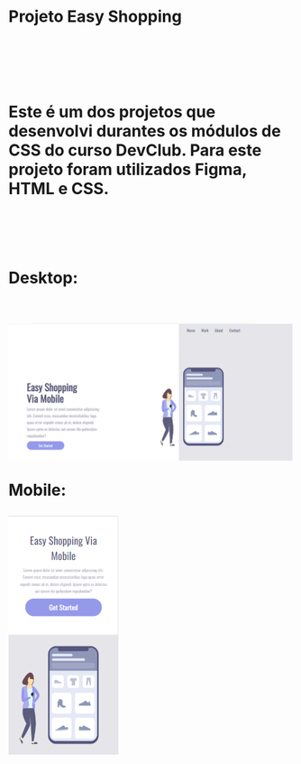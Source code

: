 <h1> Projeto Easy Shopping<h1>
<br>
<br>
<p>Este é um dos projetos que desenvolvi durantes os módulos de CSS do curso DevClub.
Para este projeto foram utilizados Figma, HTML e CSS.</p>
  <br>
  <br>
  <p>Desktop:</p>
  <br>
  <img src="https://github.com/vitoria-vieirac/projeto-easy-shopping/blob/main/easy-shopping-img-pc.png?raw=true">
  <br>
  <p>Mobile:</p>
  <img src="https://github.com/vitoria-vieirac/projeto-easy-shopping/blob/main/easy-shopping-img-mobile.png?raw=true">
